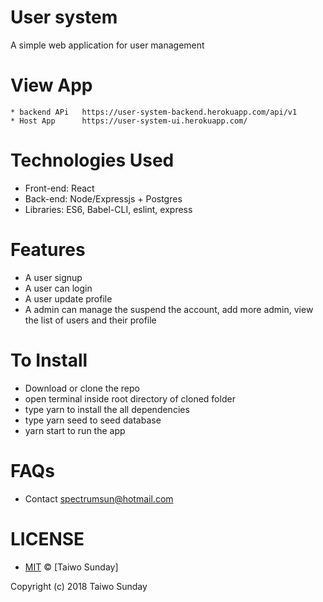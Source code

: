 # User system 
A simple web application for user management

# View App
    * backend APi   https://user-system-backend.herokuapp.com/api/v1
    * Host App      https://user-system-ui.herokuapp.com/


# Technologies Used
   * Front-end: React
   * Back-end: Node/Expressjs + Postgres
   * Libraries: ES6, Babel-CLI, eslint, express

# Features
   * A user signup
   * A user can login
   * A user update profile
   * A admin can manage the suspend the account, add more admin, view the list of users and their profile


# To Install
* Download or clone the repo
* open terminal inside root directory of cloned folder
* type yarn to install the  all dependencies
* type yarn seed to seed database
* yarn start to run the app 


# FAQs
* Contact spectrumsun@hotmail.com



# LICENSE
* [MIT](./LICENSE) © [Taiwo Sunday]

Copyright (c) 2018 Taiwo Sunday